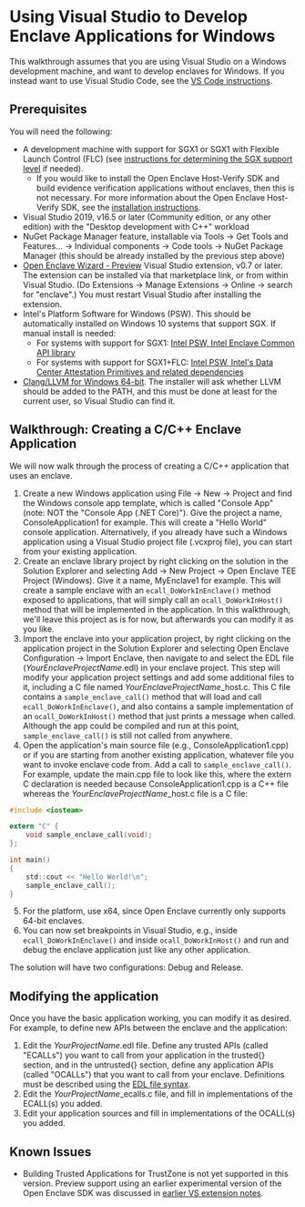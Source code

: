 # Using Visual Studio to Develop Enclave Applications for Windows

This walkthrough assumes that you are using Visual Studio on a Windows development
machine, and want to develop enclaves for Windows.  If you instead want to use Visual
Studio Code, see the
[VS Code instructions](https://github.com/openenclave/openenclave/blob/master/devex/vscode-extension/README.md).

## Prerequisites

You will need the following:

- A development machine with support for SGX1 or SGX1 with Flexible Launch Control (FLC) (see [instructions for determining the SGX support level](https://github.com/microsoft/openenclave/blob/master/docs/GettingStartedDocs/SGXSupportLevel.md) if needed).
  - If you would like to install the Open Enclave Host-Verify SDK and build evidence verification applications without enclaves, then this is not necessary. For more information about the Open Enclave Host-Verify SDK, see the [installation instructions](https://github.com/microsoft/openenclave/blob/master/docs/GettingStartedDocs/install_host_verify_Windows.md).
- Visual Studio 2019, v16.5 or later
  (Community edition, or any other edition) with the "Desktop development
  with C++" workload
- NuGet Package Manager feature, installable via Tools -> Get Tools and Features... ->
  Individual components -> Code tools -> NuGet Package Manager (this should
  be already installed by the previous step above)
- [Open Enclave Wizard - Preview](https://marketplace.visualstudio.com/items?itemName=MS-TCPS.OpenEnclaveSDK-VSIX)
  Visual Studio extension, v0.7 or later.  The extension can be installed via that marketplace link, or from within
  Visual Studio.  (Do Extensions -> Manage Extensions -> Online -> search for "enclave".)  You must restart Visual Studio after
  installing the extension.
- Intel's Platform Software for Windows (PSW). This should be automatically installed on Windows 10 systems that support SGX.  If manual install is needed:
  - For systems with support for SGX1: [Intel PSW, Intel Enclave Common API library](https://github.com/openenclave/openenclave/blob/master/docs/GettingStartedDocs/Contributors/WindowsManualSGX1Prereqs.md)
  - For systems with support for SGX1+FLC: [Intel PSW, Intel's Data Center Attestation Primitives and related dependencies](https://github.com/openenclave/openenclave/blob/master/docs/GettingStartedDocs/Contributors/WindowsManualSGX1FLCDCAPPrereqs.md)
- [Clang/LLVM for Windows 64-bit](http://releases.llvm.org/7.0.1/LLVM-7.0.1-win64.exe).  The installer will ask whether LLVM should be added to the PATH, and this must be done at least for the current user, so Visual Studio can find it.

## Walkthrough: Creating a C/C++ Enclave Application

We will now walk through the process of creating a C/C++ application that uses an enclave.

1. Create a new Windows application using File -> New -> Project and find the Windows console
   app template, which
   is called "Console App" (note: NOT the "Console App (.NET Core)").
   Give the project a name, ConsoleApplication1 for example.  This will create a "Hello World" console application.
   Alternatively, if you already have such a Windows application using a Visual Studio project
   file (.vcxproj file), you can start from your existing application.
2. Create an enclave library project by right clicking on the solution in the Solution Explorer
   and selecting Add -> New Project -> Open Enclave TEE Project (Windows).  Give it a name,
   MyEnclave1 for example.  This will create a sample enclave with an `ecall_DoWorkInEnclave()`
   method exposed to applications, that will simply call an `ocall_DoWorkInHost()` method that
   will be implemented in the application.   In this walkthrough, we'll leave this project
   as is for now, but afterwards you can modify it as you like.
3. Import the enclave into your application project, by right clicking on the application
   project in the Solution Explorer and selecting Open Enclave Configuration -> Import Enclave,
   then navigate to and select the EDL file (_YourEnclaveProjectName_.edl) in your enclave project.
   This step will modify your application project settings and add some additional files to it,
   including a C file named _YourEnclaveProjectName_\_host.c.  This C file contains a
   `sample_enclave_call()` method that will load and call
   `ecall_DoWorkInEnclave()`, and also contains a sample implementation of an `ocall_DoWorkInHost()`
   method that just prints a message when called.  Although the app could be compiled and run
   at this point, `sample_enclave_call()` is still not called from anywhere.
4. Open the application's main source file (e.g., ConsoleApplication1.cpp) or if you are starting from another existing application,
   whatever file you want to invoke enclave code from. Add a call to `sample_enclave_call()`.
   For example, update the main.cpp file to look like this, where the extern C declaration is needed
   because ConsoleApplication1.cpp is a C++ file whereas the _YourEnclaveProjectName_\_host.c file is a C file:
```C
#include <iosteam>

extern "C" {
    void sample_enclave_call(void);
};

int main()
{
    std::cout << "Hello World!\n";
    sample_enclave_call();
}
```
5. For the platform, use x64, since Open Enclave currently only supports 64-bit enclaves.
6. You can now set breakpoints in Visual Studio, e.g., inside `ecall_DoWorkInEnclave()` and inside
   `ocall_DoWorkInHost()` and run and debug the enclave application just like any other application.

The solution will have two configurations: Debug and Release.

## Modifying the application

Once you have the basic application working, you can modify it as desired.  For example, to
define new APIs between the enclave and the application:

1. Edit the _YourProjectName_.edl file. Define any trusted APIs (called "ECALLs") you
   want to call from your application in the trusted{} section, and in the untrusted{}
   section, define any application APIs (called "OCALLs") that you want to call from
   your enclave.  Definitions must be described using the
   [EDL file syntax](https://software.intel.com/en-us/sgx-sdk-dev-reference-enclave-definition-language-file-syntax).
2. Edit the _YourProjectName_\_ecalls.c file, and fill in implementations of the ECALL(s) you added.
3. Edit your application sources and fill in implementations of the OCALL(s) you added.

## Known Issues

- Building Trusted Applications for TrustZone is not yet supported in this
  version.  Preview support using an earlier experimental version of the Open Enclave SDK was discussed in
  [earlier VS extension notes](https://github.com/openenclave/openenclave/blob/feature.new_platforms/new_platforms/docs/VisualStudioWindows.md).
